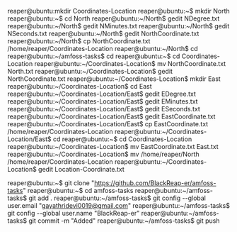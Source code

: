 reaper@ubuntu:mkdir Coordinates-Location
reaper@ubuntu:~$ mkdir North
reaper@ubuntu:~$ cd North
reaper@ubuntu:~/North$ gedit NDegree.txt
reaper@ubuntu:~/North$ gedit NMinutes.txt
reaper@ubuntu:~/North$ gedit NSeconds.txt
reaper@ubuntu:~/North$ gedit NorthCoordinate.txt
reaper@ubuntu:~/North$ cp NorthCoordinate.txt /home/reaper/Coordinates-Location
reaper@ubuntu:~/North$ cd
reaper@ubuntu:~/amfoss-tasks$ cd
reaper@ubuntu:~$ cd Coordinates-Location
reaper@ubuntu:~/Coordinates-Location$ mv NorthCoordinate.txt North.txt
reaper@ubuntu:~/Coordinates-Location$ gedit NorthCoordinate.txt
reaper@ubuntu:~/Coordinates-Location$ mkdir East
reaper@ubuntu:~/Coordinates-Location$ cd East 
reaper@ubuntu:~/Coordinates-Location/East$ gedit EDegree.txt
reaper@ubuntu:~/Coordinates-Location/East$ gedit EMinutes.txt 
reaper@ubuntu:~/Coordinates-Location/East$ gedit ESeconds.txt
reaper@ubuntu:~/Coordinates-Location/East$ gedit EastCoordinate.txt
reaper@ubuntu:~/Coordinates-Location/East$ cp EastCoordinate.txt /home/reaper/Coordinates-Location
reaper@ubuntu:~/Coordinates-Location/East$ cd
reaper@ubuntu:~$ cd Coordinates-Location
reaper@ubuntu:~/Coordinates-Location$ mv EastCoordinate.txt East.txt
reaper@ubuntu:~/Coordinates-Location$ mv /home/reaper/North /home/reaper/Coordinates-Location
reaper@ubuntu:~/Coordinates-Location$ gedit Location-Coordinate.txt

reaper@ubuntu:~$ git clone "https://github.com/BlackReap-er/amfoss-tasks"
reaper@ubuntu:~$ cd amfoss-tasks
reaper@ubuntu:~/amfoss-tasks$ git add .
reaper@ubuntu:~/amfoss-tasks$ git config --global user.email "gayathridevi0019@gmail.com"
reaper@ubuntu:~/amfoss-tasks$ git config --global user.name "BlackReap-er"
reaper@ubuntu:~/amfoss-tasks$ git commit -m "Added"
reaper@ubuntu:~/amfoss-tasks$ git push

